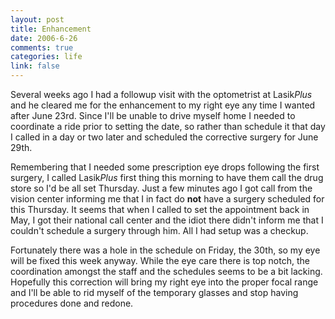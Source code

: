 ```yaml
--- 
layout: post
title: Enhancement
date: 2006-6-26
comments: true
categories: life
link: false
---
```

Several weeks ago I had a followup visit with the optometrist at Lasik<em>Plus</em> and he cleared me for the enhancement to my right eye any time I wanted after June 23rd. Since I'll be unable to drive myself home I needed to coordinate a ride prior to setting the date, so rather than schedule it that day I called in a day or two later and scheduled the corrective surgery for June 29th.

Remembering that I needed some prescription eye drops following the first surgery, I called Lasik<em>Plus</em> first thing this morning to have them call the drug store so I'd be all set Thursday. Just a few minutes ago I got call from the vision center informing me that I in fact do <strong>not</strong> have a surgery scheduled for this Thursday. It seems that when I called to set the appointment back in May, I got their national call center and the idiot there didn't inform me that I couldn't schedule a surgery through him. All I had setup was a checkup.

Fortunately there was a hole in the schedule on Friday, the 30th, so my eye will be fixed this week anyway. While the eye care there is top notch, the coordination amongst the staff and the schedules seems to be a bit lacking. Hopefully this correction will bring my right eye into the proper focal range and I'll be able to rid myself of the temporary glasses and stop having procedures done and redone.
